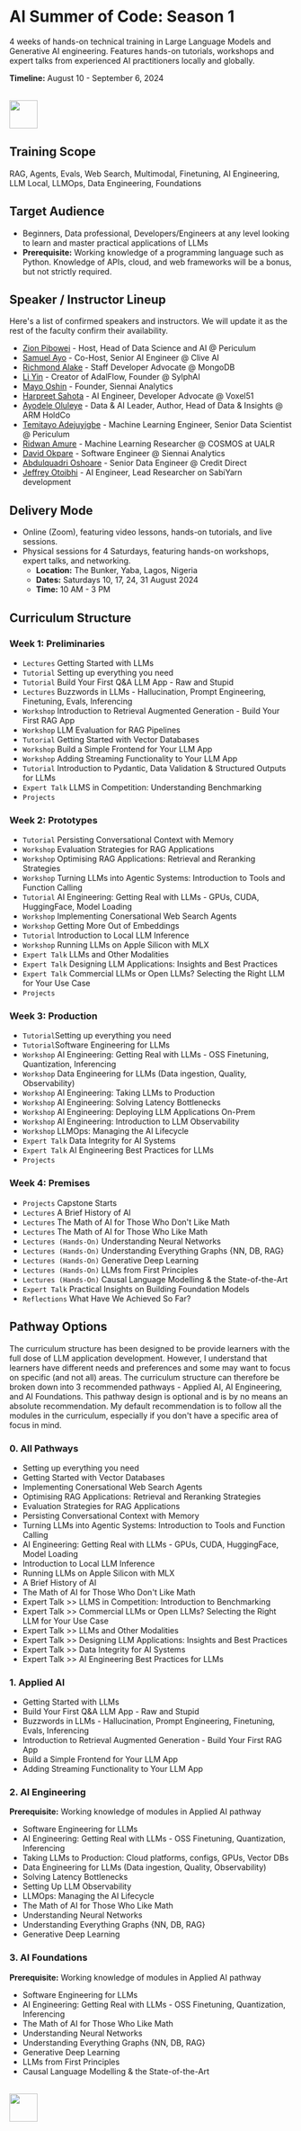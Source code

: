 # AI Summer of Code: Season 1

4 weeks of hands-on technical training in Large Language Models and Generative AI engineering. Features hands-on tutorials, workshops and expert talks from experienced AI practitioners locally and globally.

**Timeline:** August 10 - September 6, 2024

<p align="left">
  <br>
  <a href="https://forms.gle/VqdbeddLvvebuSNq6" target="_blank" rel="noopener noreferrer"><img src="https://github.com/zion-king/ai-summer-of-code/blob/main/assets/aisoc-signup.png?raw=true" height="50"/></a>
</p>

## Training Scope
RAG, Agents, Evals, Web Search, Multimodal, Finetuning, AI Engineering, LLM Local, LLMOps, Data Engineering, Foundations

## Target Audience
- Beginners, Data professional, Developers/Engineers at any level looking to learn and master practical applications of LLMs
- **Prerequisite:** Working knowledge of a programming language such as Python. Knowledge of APIs, cloud, and web frameworks will be a bonus, but not strictly required.

## Speaker / Instructor Lineup
Here's a list of confirmed speakers and instructors. We will update it as the rest of the faculty confirm their availability.
- [Zion Pibowei](https://linkedin.com/in/zion-pibowei) - Host, Head of Data Science and AI @ Periculum
- [Samuel Ayo](https://www.linkedin.com/in/sam-ayo) - Co-Host, Senior AI Engineer @ Clive AI
- [Richmond Alake](https://www.linkedin.com/in/richmondalake) - Staff Developer Advocate @ MongoDB
- [Li Yin](https://www.linkedin.com/in/li-yin-ai) - Creator of AdalFlow, Founder @ SylphAI
- [Mayo Oshin](https://www.linkedin.com/in/moshin1) - Founder, Siennai Analytics
- [Harpreet Sahota](https://www.linkedin.com/in/harpreetsahota204) - AI Engineer, Developer Advocate @ Voxel51
- [Ayodele Oluleye](https://www.linkedin.com/in/ayodele-oluleye-6a726b61) - Data & AI Leader, Author, Head of Data & Insights @ ARM HoldCo
- [Temitayo Adejuyigbe](https://www.linkedin.com/in/temitayo-adejuyigbe-943860127) - Machine Learning Engineer, Senior Data Scientist @ Periculum
- [Ridwan Amure](https://www.linkedin.com/in/ridwan-amure) - Machine Learning Researcher @ COSMOS at UALR
- [David Okpare](https://www.linkedin.com/in/david-okpare) - Software Engineer @ Siennai Analytics
- [Abdulquadri Oshoare](https://www.linkedin.com/in/abdulquadri-ayodeji) - Senior Data Engineer @ Credit Direct
- [Jeffrey Otoibhi](https://twitter.com/Jeffreypaul_) - AI Engineer, Lead Researcher on SabiYarn development

## Delivery Mode
- Online (Zoom), featuring video lessons, hands-on tutorials, and live sessions.
- Physical sessions for 4 Saturdays, featuring hands-on workshops, expert talks, and networking.
  -  **Location:** The Bunker, Yaba, Lagos, Nigeria
  -  **Dates:** Saturdays 10, 17, 24, 31 August 2024
  -  **Time:** 10 AM - 3 PM

## Curriculum Structure

### Week 1: Preliminaries
- `Lectures` Getting Started with LLMs
- `Tutorial` Setting up everything you need
- `Tutorial` Build Your First Q&A LLM App - Raw and Stupid
- `Lectures` Buzzwords in LLMs - Hallucination, Prompt Engineering, Finetuning, Evals, Inferencing
- `Workshop` Introduction to Retrieval Augmented Generation - Build Your First RAG App
- `Workshop` LLM Evaluation for RAG Pipelines
- `Tutorial` Getting Started with Vector Databases
- `Workshop` Build a Simple Frontend for Your LLM App
- `Workshop` Adding Streaming Functionality to Your LLM App
- `Tutorial` Introduction to Pydantic, Data Validation & Structured Outputs for LLMs
- `Expert Talk` LLMS in Competition: Understanding Benchmarking
- `Projects`
### Week 2: Prototypes
- `Tutorial` Persisting Conversational Context with Memory
- `Workshop` Evaluation Strategies for RAG Applications
- `Workshop` Optimising RAG Applications: Retrieval and Reranking Strategies
- `Workshop` Turning LLMs into Agentic Systems: Introduction to Tools and Function Calling
- `Tutorial` AI Engineering: Getting Real with LLMs - GPUs, CUDA, HuggingFace, Model Loading
- `Workshop` Implementing Conersational Web Search Agents
- `Workshop` Getting More Out of Embeddings
- `Tutorial` Introduction to Local LLM Inference
- `Workshop` Running LLMs on Apple Silicon with MLX
- `Expert Talk` LLMs and Other Modalities
- `Expert Talk` Designing LLM Applications: Insights and Best Practices
- `Expert Talk` Commercial LLMs or Open LLMs? Selecting the Right LLM for Your Use Case
- `Projects`
### Week 3: Production
- `Tutorial`Setting up everything you need
- `Tutorial`Software Engineering for LLMs
- `Workshop` AI Engineering: Getting Real with LLMs - OSS Finetuning, Quantization, Inferencing
- `Workshop` Data Engineering for LLMs (Data ingestion, Quality, Observability)
- `Workshop` AI Engineering: Taking LLMs to Production
- `Workshop` AI Engineering: Solving Latency Bottlenecks
- `Workshop` AI Engineering: Deploying LLM Applications On-Prem 
- `Workshop` AI Engineering: Introduction to LLM Observability
- `Workshop` LLMOps: Managing the AI Lifecycle
- `Expert Talk` Data Integrity for AI Systems
- `Expert Talk` AI Engineering Best Practices for LLMs
- `Projects`
### Week 4: Premises
- `Projects` Capstone Starts
- `Lectures` A Brief History of AI
- `Lectures` The Math of AI for Those Who Don't Like Math
- `Lectures` The Math of AI for Those Who Like Math
- `Lectures (Hands-On)` Understanding Neural Networks
- `Lectures (Hands-On)` Understanding Everything Graphs {NN, DB, RAG}
- `Lectures (Hands-On)` Generative Deep Learning
- `Lectures (Hands-On)` LLMs from First Principles
- `Lectures (Hands-On)` Causal Language Modelling & the State-of-the-Art
- `Expert Talk` Practical Insights on Building Foundation Models
- `Reflections` What Have We Achieved So Far?

## Pathway Options
The curriculum structure has been designed to be provide learners with the full dose of LLM application development. However, I understand that learners have different needs and preferences and some may want to focus on specific (and not all) areas. The curriculum structure can therefore be broken down into 3 recommended pathways - Applied AI, AI Engineering, and AI Foundations. This pathway design is optional and is by no means an absolute recommendation. My default recommendation is to follow all the modules in the curriculum, especially if you don't have a specific area of focus in mind.

### 0. All Pathways
- Setting up everything you need
- Getting Started with Vector Databases
- Implementing Conersational Web Search Agents
- Optimising RAG Applications: Retrieval and Reranking Strategies
- Evaluation Strategies for RAG Applications
- Persisting Conversational Context with Memory
- Turning LLMs into Agentic Systems: Introduction to Tools and Function Calling
- AI Engineering: Getting Real with LLMs - GPUs, CUDA, HuggingFace, Model Loading
- Introduction to Local LLM Inference
- Running LLMs on Apple Silicon with MLX
- A Brief History of AI
- The Math of AI for Those Who Don't Like Math
- Expert Talk >> LLMS in Competition: Introduction to Benchmarking
- Expert Talk >> Commercial LLMs or Open LLMs? Selecting the Right LLM for Your Use Case
- Expert Talk >> LLMs and Other Modalities
- Expert Talk >> Designing LLM Applications: Insights and Best Practices
- Expert Talk >> Data Integrity for AI Systems
- Expert Talk >> AI Engineering Best Practices for LLMs

### 1. Applied AI
- Getting Started with LLMs
- Build Your First Q&A LLM App - Raw and Stupid
- Buzzwords in LLMs - Hallucination, Prompt Engineering, Finetuning, Evals, Inferencing
- Introduction to Retrieval Augmented Generation - Build Your First RAG App
- Build a Simple Frontend for Your LLM App
- Adding Streaming Functionality to Your LLM App

### 2. AI Engineering
**Prerequisite:** Working knowledge of modules in Applied AI pathway
- Software Engineering for LLMs
- AI Engineering: Getting Real with LLMs - OSS Finetuning, Quantization, Inferencing
- Taking LLMs to Production: Cloud platforms, configs, GPUs, Vector DBs
- Data Engineering for LLMs (Data ingestion, Quality, Observability)
- Solving Latency Bottlenecks
- Setting Up LLM Observability
- LLMOps: Managing the AI Lifecycle
- The Math of AI for Those Who Like Math
- Understanding Neural Networks
- Understanding Everything Graphs {NN, DB, RAG}
- Generative Deep Learning

### 3. AI Foundations
**Prerequisite:** Working knowledge of modules in Applied AI pathway
- Software Engineering for LLMs
- AI Engineering: Getting Real with LLMs - OSS Finetuning, Quantization, Inferencing
- The Math of AI for Those Who Like Math
- Understanding Neural Networks
- Understanding Everything Graphs {NN, DB, RAG}
- Generative Deep Learning
- LLMs from First Principles
- Causal Language Modelling & the State-of-the-Art

<p align="left">
  <br>
  <a target="_blank" href="https://forms.gle/VqdbeddLvvebuSNq6" rel="noopener noreferrer"><img src="https://github.com/zion-king/ai-summer-of-code/blob/main/assets/aisoc-signup.png?raw=true" height="50"/></a>
</p>
